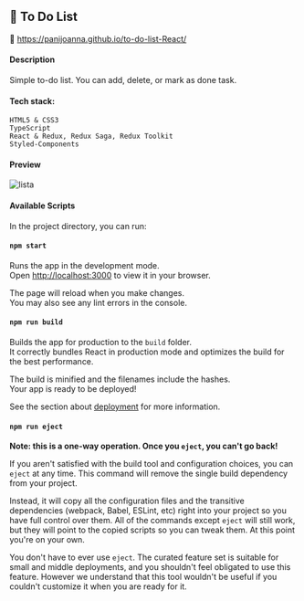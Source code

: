 ## 📁 To Do List

🔗 https://panijoanna.github.io/to-do-list-React/


#### Description
Simple to-do list. You can add, delete, or mark as done task. 

#### Tech stack:
```
HTML5 & CSS3
TypeScript
React & Redux, Redux Saga, Redux Toolkit
Styled-Components
```

#### Preview
![lista](https://user-images.githubusercontent.com/105354955/213544700-944ac44f-777b-4a20-aeec-a622cb59d68f.gif)

#### Available Scripts 

In the project directory, you can run:

#### `npm start` 

Runs the app in the development mode.\
Open [http://localhost:3000](http://localhost:3000) to view it in your browser.

The page will reload when you make changes.\
You may also see any lint errors in the console.

#### `npm run build`

Builds the app for production to the `build` folder.\
It correctly bundles React in production mode and optimizes the build for the best performance.

The build is minified and the filenames include the hashes.\
Your app is ready to be deployed!

See the section about [deployment](https://facebook.github.io/create-react-app/docs/deployment) for more information.

#### `npm run eject`

**Note: this is a one-way operation. Once you `eject`, you can't go back!**

If you aren't satisfied with the build tool and configuration choices, you can `eject` at any time. This command will remove the single build dependency from your project.

Instead, it will copy all the configuration files and the transitive dependencies (webpack, Babel, ESLint, etc) right into your project so you have full control over them. All of the commands except `eject` will still work, but they will point to the copied scripts so you can tweak them. At this point you're on your own.

You don't have to ever use `eject`. The curated feature set is suitable for small and middle deployments, and you shouldn't feel obligated to use this feature. However we understand that this tool wouldn't be useful if you couldn't customize it when you are ready for it.

